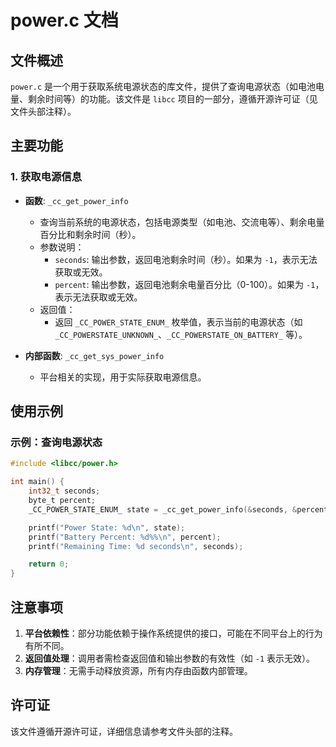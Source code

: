 # power.c 文档

## 文件概述
`power.c` 是一个用于获取系统电源状态的库文件，提供了查询电源状态（如电池电量、剩余时间等）的功能。该文件是 `libcc` 项目的一部分，遵循开源许可证（见文件头部注释）。

## 主要功能

### 1. 获取电源信息
- **函数**: `_cc_get_power_info`
  - 查询当前系统的电源状态，包括电源类型（如电池、交流电等）、剩余电量百分比和剩余时间（秒）。
  - 参数说明：
    - `seconds`: 输出参数，返回电池剩余时间（秒）。如果为 `-1`，表示无法获取或无效。
    - `percent`: 输出参数，返回电池剩余电量百分比（0-100）。如果为 `-1`，表示无法获取或无效。
  - 返回值：
    - 返回 `_CC_POWER_STATE_ENUM_` 枚举值，表示当前的电源状态（如 `_CC_POWERSTATE_UNKNOWN_`、`_CC_POWERSTATE_ON_BATTERY_` 等）。

- **内部函数**: `_cc_get_sys_power_info`
  - 平台相关的实现，用于实际获取电源信息。

## 使用示例

### 示例：查询电源状态
```c
#include <libcc/power.h>

int main() {
    int32_t seconds;
    byte_t percent;
    _CC_POWER_STATE_ENUM_ state = _cc_get_power_info(&seconds, &percent);

    printf("Power State: %d\n", state);
    printf("Battery Percent: %d%%\n", percent);
    printf("Remaining Time: %d seconds\n", seconds);

    return 0;
}
```

## 注意事项
1. **平台依赖性**：部分功能依赖于操作系统提供的接口，可能在不同平台上的行为有所不同。
2. **返回值处理**：调用者需检查返回值和输出参数的有效性（如 `-1` 表示无效）。
3. **内存管理**：无需手动释放资源，所有内存由函数内部管理。

## 许可证
该文件遵循开源许可证，详细信息请参考文件头部的注释。
